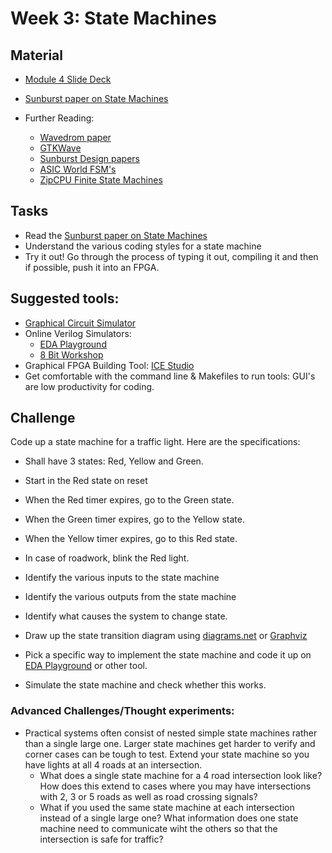 # Week 3: State Machines

## Material
- [Module 4 Slide Deck](Slides/Hands_on_with_FPGA's_Module_4.pdf)
- [Sunburst paper on State Machines](http://www.sunburst-design.com/papers/CummingsSNUG2019SV_FSM1.pdf)

- Further Reading: 
  - [Wavedrom paper](https://wavedrom.com/images/SNUG2016_WaveDrom.pdf)
  - [GTKWave](http://gtkwave.sourceforge.net/)
  - [Sunburst Design papers](http://www.sunburst-design.com/papers/)
  - [ASIC World FSM's](http://www.asic-world.com/verilog/memory_fsm2.html#Introduction_to_FSM)
  - [ZipCPU Finite State Machines](http://zipcpu.com/tutorial/lsn-03-fsm.pdf)

## Tasks
- Read the [Sunburst paper on State Machines](http://www.sunburst-design.com/papers/CummingsSNUG2019SV_FSM1.pdf)
- Understand the various coding styles for a state machine
- Try it out! Go through the process of typing it out, compiling it and then if possible, push it into an FPGA.

## Suggested tools:
- [Graphical Circuit Simulator](https://circuitverse.org/)
- Online Verilog Simulators:
  - [EDA Playground](https://www.edaplayground.com/)
  - [8 Bit Workshop](https://8bitworkshop.com/)
- Graphical FPGA Building Tool: [ICE Studio](https://github.com/fpgawars/icestudio)
- Get comfortable with the command line & Makefiles to run tools: GUI's are low productivity for coding.

## Challenge
Code up a state machine for a traffic light. Here are the specifications:
- Shall have 3 states: Red, Yellow and Green.
- Start in the Red state on reset
- When the Red timer expires, go to the Green state.
- When the Green timer expires, go to the Yellow state.
- When the Yellow timer expires, go to this Red state.
- In case of roadwork, blink the Red light.

- Identify the various inputs to the state machine
- Identify the various outputs from the state machine
- Identify what causes the system to change state.
- Draw up the state transition diagram using [diagrams.net](https://www.diagrams.net/) or [Graphviz](https://edotor.net/)
- Pick a specific way to implement the state machine and code it up on [EDA Playground](https://www.edaplayground.com/) or other tool.
- Simulate the state machine and check whether this works.

### Advanced Challenges/Thought experiments:
- Practical systems often consist of nested simple state machines rather than a single large one. Larger state machines get harder to verify and corner cases can be tough to test. Extend your state machine so you have lights at all 4 roads at an intersection.
  - What does a single state machine for a 4 road intersection look like? How does this extend to cases where you may have intersections with 2, 3 or 5 roads as well as road crossing signals?
  - What if you used the same state machine at each intersection instead of a single large one? What information does one state machine need to communicate wiht the others so that the intersection is safe for traffic?
